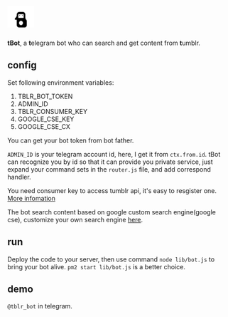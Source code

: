 # ![profile](/docs/tbot_profile.png)
**tBot**, a **t**elegram bot who can search and get content from **t**umblr.


## config

Set following environment variables:

1. TBLR_BOT_TOKEN
2. ADMIN_ID
3. TBLR_CONSUMER_KEY
4. GOOGLE_CSE_KEY
5. GOOGLE_CSE_CX

You can get your bot token from bot father. 
 
`ADMIN_ID` is your telegram account id,
here, I get it from `ctx.from.id`. tBot can recognize you by id so that it can provide you
private service, just expand your command sets in the `router.js` file, and add correspond handler.
 
You need consumer key to access tumblr api, it's easy to resgister one. [More infomation](https://api.tumblr.com)

The bot search content based on google custom search engine(google cse), customize your own search engine [here](https://cse.google.com).


## run

Deploy the code to your server, then use command `node lib/bot.js` to bring your bot alive. `pm2 start lib/bot.js` is a better choice.


## demo

`@tblr_bot` in telegram.
